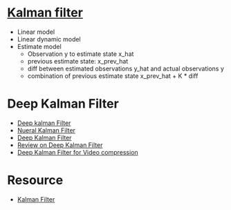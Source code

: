 # [Kalman filter](https://www.youtube.com/watch?v=AACg26YEips)
* Linear model
* Linear dynamic model
* Estimate model
  * Observation y to estimate state x_hat
  * previous estimate state: x_prev_hat
  * diff between estimated observations y_hat and actual observations y
  * combination of previous estimate state x_prev_hat + K * diff
  
# Deep Kalman Filter
* [Deep kalman Filter](https://arxiv.org/pdf/1703.02310.pdf)
* [Nueral Kalman Filter](https://papers.nips.cc/paper/3665-a-neural-implementation-of-the-kalman-filter.pdf)
* [Deep Kalman Filter](https://arxiv.org/pdf/1511.05121.pdf)
* [Review on Deep Kalman Filter](file:///D:/Downloads/DeepKalmanFilters--LiveandLearn.pdf)
* [Deep Kalman Filter for Video compression](http://openaccess.thecvf.com/content_ECCV_2018/papers/Guo_Lu_Deep_Kalman_Filtering_ECCV_2018_paper.pdf)

# Resource
* [Kalman Filter](https://medium.com/@surmenok/learning-kalman-filter-250d3d15bf53)
